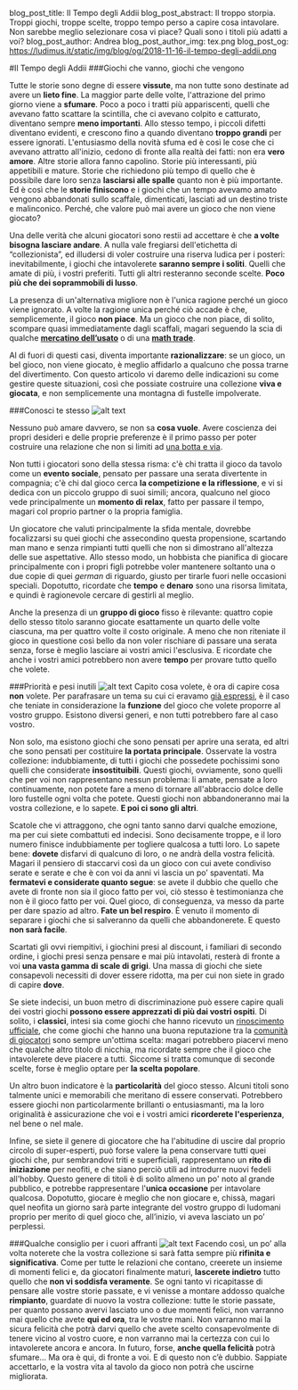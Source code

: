 blog_post_title: Il Tempo degli Addii
blog_post_abstract: Il troppo storpia. Troppi giochi, troppe scelte, troppo tempo perso a capire cosa intavolare. Non sarebbe meglio selezionare cosa vi piace? Quali sono i titoli più adatti a voi?
blog_post_author: Andrea
blog_post_author_img: tex.png
blog_post_og: https://ludimus.it/static/img/blog/og/2018-11-16-il-tempo-degli-addii.png

#Il Tempo degli Addii
###Giochi che vanno, giochi che vengono

Tutte le storie sono degne di essere **vissute**, ma non tutte sono destinate ad avere un **lieto fine**. 
La maggior parte delle volte, l'attrazione del primo giorno viene a **sfumare**. Poco a poco i tratti più appariscenti, quelli che avevano fatto scattare la scintilla, che ci avevano colpito e catturato, diventano sempre **meno importanti**. Allo stesso tempo, i piccoli difetti diventano evidenti, e crescono fino a quando diventano **troppo grandi** per essere ignorati. L'entusiasmo della novità sfuma ed è così le cose che ci avevano attratto all'inizio, cedono di fronte alla realtà dei fatti: non era **vero amore**.
Altre storie allora fanno capolino. Storie più interessanti, più appetibili e mature. Storie che richiedono più tempo di quello che è possibile dare loro senza **lasciarsi alle spalle** quanto non è più importante.
Ed è così che le **storie finiscono** e i giochi che un tempo avevamo amato vengono abbandonati sullo scaffale, dimenticati, lasciati ad un destino triste e malinconico.
Perché, che valore può mai avere un gioco che non viene giocato?

Una delle verità che alcuni giocatori sono restii ad accettare è che **a volte bisogna lasciare andare**. A nulla vale fregiarsi dell'etichetta di “collezionista”, ed illudersi di voler costruire una riserva ludica per i posteri: inevitabilmente, i giochi che intavolerete **saranno sempre i soliti**. Quelli che amate di più, i vostri preferiti. Tutti gli altri resteranno seconde scelte. **Poco più che dei soprammobili di lusso**.

La presenza di un'alternativa migliore non è l'unica ragione perché un gioco viene ignorato. A volte la ragione unica perché ciò accade è che, semplicemente, il gioco **non piace**. Ma un gioco che non piace, di solito, scompare quasi immediatamente dagli scaffali, magari seguendo la scia di qualche **[mercatino dell’usato](https://ludimus.it/blog/2018-09-08-consigli-per-gli-sperperi.html)** o di una **[math trade](https://ludimus.it/blog/2018-06-09-mini-guida-a-boardgamegeek.html)**.

Al di fuori di questi casi, diventa importante **razionalizzare**: se un gioco, un bel gioco, non viene giocato, è meglio affidarlo a qualcuno che possa trarne del divertimento. Con questo articolo vi daremo delle indicazioni su come gestire queste situazioni, così che possiate costruire una collezione **viva e giocata**, e non semplicemente una montagna di fustelle impolverate.

###Conosci te stesso
![alt text](../static/img/blog/addii/conosci.jpg?t=1 "Conosci te stesso")


Nessuno può amare davvero, se non sa **cosa vuole**. Avere coscienza dei propri desideri e delle proprie preferenze è il primo passo per poter costruire una relazione che non si limiti ad [una botta e via](https://ludimus.it/blog/2018-01-08-breviario-mistico-per-missionari-ludici.html).

Non tutti i giocatori sono della stessa risma: c'è chi tratta il gioco da tavolo come un **evento sociale**, pensato per passare una serata divertente in compagnia; c'è chi dal gioco cerca **la competizione e la riflessione**, e vi si dedica con un piccolo gruppo di suoi simili; ancora, qualcuno nel gioco vede principalmente un **momento di relax**, fatto per passare il tempo, magari col proprio partner o la propria famiglia.

Un giocatore che valuti principalmente la sfida mentale, dovrebbe focalizzarsi su quei giochi che assecondino questa propensione, scartando man mano e senza rimpianti tutti quelli che non si dimostrano all'altezza delle sue aspettative. Allo stesso modo, un hobbista che pianifica di giocare principalmente con i propri figli potrebbe voler mantenere soltanto una o due copie di quei _german_ di riguardo, giusto per tirarle fuori nelle occasioni speciali. Dopotutto, ricordate che **tempo** e **denaro** sono una risorsa limitata, e quindi è ragionevole cercare di gestirli al meglio.

Anche la presenza di un **gruppo di gioco** fisso è rilevante: quattro copie dello stesso titolo saranno giocate esattamente un quarto delle volte ciascuna, ma per quattro volte il costo originale. A meno che non riteniate il gioco in questione così bello da non voler rischiare di passare una serata senza, forse è meglio lasciare ai vostri amici l'esclusiva.
E ricordate che anche i vostri amici potrebbero non avere **tempo** per provare tutto quello che volete.


###Priorità e pesi inutili
![alt text](../static/img/blog/addii/priorita.jpg?t=1 "Priorita e pesi inutili")
Capito cosa volete, è ora di capire cosa **non** volete.
Per parafrasare un tema su cui ci eravamo [già espressi](https://ludimus.it/blog/2018-03-10-enciclopedia-minima-della-scienza-ludica.html), è il caso che teniate in considerazione la **funzione** del gioco che volete proporre al vostro gruppo. Esistono diversi generi, e non tutti potrebbero fare al caso vostro.

Non solo, ma esistono giochi che sono pensati per aprire una serata, ed altri che sono pensati per costituire **la portata principale**.
Osservate la vostra collezione: indubbiamente, di tutti i giochi che possedete pochissimi sono quelli che considerate **insostituibili**. Questi giochi, ovviamente, sono quelli che per voi non rappresentano nessun problema: li amate, pensate a loro continuamente, non potete fare a meno di tornare all'abbraccio dolce delle loro fustelle ogni volta che potete. Questi giochi non abbandoneranno mai la vostra collezione, e lo sapete.
**E poi ci sono gli altri**.

Scatole che vi attraggono, che ogni tanto sanno darvi qualche emozione, ma per cui siete combattuti ed indecisi. Sono decisamente troppe, e il loro numero finisce indubbiamente per togliere qualcosa a tutti loro.
Lo sapete bene: **dovete** disfarvi di qualcuno di loro, o ne andrà della vostra felicità.
Magari il pensiero di staccarvi così da un gioco con cui avete condiviso serate e serate e che è con voi da anni vi lascia un po’ spaventati. Ma **fermatevi e considerate quanto segue**: se avete il dubbio che quello che avete di fronte non sia il gioco fatto per voi, ciò stesso è testimonianza che non è il gioco fatto per voi. Quel gioco, di conseguenza, va messo da parte per dare spazio ad altro.
**Fate un bel respiro**.
È venuto il momento di separare i giochi che si salveranno da quelli che abbandonerete.
E questo **non sarà facile**.

Scartati gli ovvi riempitivi, i giochini presi al discount, i familiari di secondo ordine, i giochi presi senza pensare e mai più intavolati, resterà di fronte a voi **una vasta gamma di scale di grigi**. Una massa di giochi che siete consapevoli necessiti di dover essere ridotta, ma per cui non siete in grado di capire **dove**.

Se siete indecisi, un buon metro di discriminazione può essere capire quali dei vostri giochi **possono essere apprezzati di più dai vostri ospiti**. 
Di solito, i **classici**, intesi sia come giochi che hanno ricevuto un [rinoscimento ufficiale](https://ludimus.it/blog/2018-05-19-spiel-des-jahres-2018.html), che come giochi che hanno una buona reputazione tra la [comunità di giocatori](https://ludimus.it/blog/2018-06-09-mini-guida-a-boardgamegeek.html) sono sempre un'ottima scelta: magari potrebbero piacervi meno che qualche altro titolo di nicchia, ma ricordate sempre che il gioco che intavolerete deve piacere a tutti. Siccome si tratta comunque di seconde scelte, forse è meglio optare per **la scelta popolare**.

Un altro buon indicatore è la **particolarità** del gioco stesso. Alcuni titoli sono talmente unici e memorabili che meritano di essere conservati. Potrebbero essere giochi non particolarmente brillanti o entusiasmanti, ma la loro originalità è assicurazione che voi e i vostri amici **ricorderete l'esperienza**, nel bene o nel male.

Infine, se siete il genere di giocatore che ha l'abitudine di uscire dal proprio circolo di super-esperti, può forse valere la pena conservare tutti quei giochi che, pur sembrandovi triti e superficiali, rappresentano un **rito di iniziazione** per neofiti, e che siano perciò utili ad introdurre nuovi fedeli all'hobby. Questo genere di titoli è di solito almeno un po' noto al grande pubblico, e potrebbe rappresentare l'**unica occasione** per intavolare qualcosa. Dopotutto, giocare è meglio che non giocare e, chissà, magari quel neofita un giorno sarà parte integrante del vostro gruppo di ludomani proprio per merito di quel gioco che, all’inizio, vi aveva lasciato un po’ perplessi.

###Qualche consiglio per i cuori affranti
![alt text](../static/img/blog/addii/consiglio.jpg?t=1 "Qualche consiglio")
Facendo così, un po’ alla volta noterete che la vostra collezione si sarà fatta sempre più **rifinita e significativa**. Come per tutte le relazioni che contano, creerete un insieme di momenti felici e, da giocatori finalmente maturi, **lascerete indietro** tutto quello che **non vi soddisfa veramente**.
Se ogni tanto vi ricapitasse di pensare alle vostre storie passate, e vi venisse a montare addosso qualche **rimpianto**, guardate di nuovo la vostra collezione: tutte le storie passate, per quanto possano avervi lasciato uno o due momenti felici, non varranno mai quello che avete **qui ed ora**, tra le vostre mani. Non varranno mai la sicura felicità che potrà darvi quello che avete scelto consapevolmente di tenere vicino al vostro cuore, e non varranno mai la certezza con cui lo intavolerete ancora e ancora.
In futuro, forse, **anche quella felicità** potrà sfumare… Ma ora è qui, di fronte a voi. E di questo non c’è dubbio.
Sappiate accettarlo, e la vostra vita al tavolo da gioco non potrà che uscirne migliorata.
